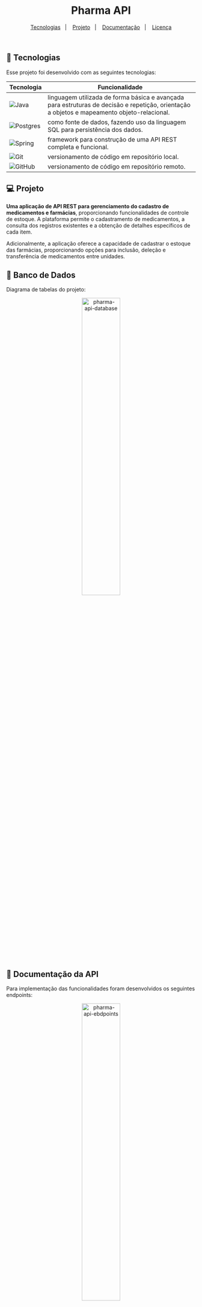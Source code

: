 <h1 align="center">Pharma API</h1>

<p align="center">
  <a href="#-tecnologias">Tecnologias</a>&nbsp;&nbsp;&nbsp;|&nbsp;&nbsp;&nbsp;
  <a href="#-projeto">Projeto</a>&nbsp;&nbsp;&nbsp;|&nbsp;&nbsp;&nbsp;
  <a href="#-documentação-da-api">Documentação</a>&nbsp;&nbsp;&nbsp;|&nbsp;&nbsp;&nbsp;
  <a href="#memo-licença">Licença</a>
</p>

<br>

## 🚀 Tecnologias

Esse projeto foi desenvolvido com as seguintes tecnologias:

| Tecnologia                                                                                                           | Funcionalidade                                                                                                                              |
|----------------------------------------------------------------------------------------------------------------------|---------------------------------------------------------------------------------------------------------------------------------------------|
| ![Java](https://img.shields.io/badge/java-%23ED8B00.svg?style=for-the-badge&logo=openjdk&logoColor=white)            | linguagem utilizada de forma básica e avançada para estruturas de decisão e repetição, orientação a objetos e mapeamento objeto-relacional. |
| ![Postgres](https://img.shields.io/badge/postgres-%23316192.svg?style=for-the-badge&logo=postgresql&logoColor=white) | como fonte de dados, fazendo uso da linguagem SQL para persistência dos dados.                                                              |
| ![Spring](https://img.shields.io/badge/spring-%236DB33F.svg?style=for-the-badge&logo=spring&logoColor=white)         | framework para construção de uma API REST completa e funcional.                                                                             | 
| ![Git](https://img.shields.io/badge/git-%23F05033.svg?style=for-the-badge&logo=git&logoColor=white)                  | versionamento de código em repositório local.                                                                                               |
| ![GitHub](https://img.shields.io/badge/github-%23121011.svg?style=for-the-badge&logo=github&logoColor=white)         | versionamento de código em repositório remoto.                                                                                              | 



## 💻 Projeto

**Uma aplicação de API REST para gerenciamento do cadastro de medicamentos e farmácias**, proporcionando funcionalidades de controle de estoque. A plataforma permite o cadastramento de medicamentos, a consulta dos registros existentes e a obtenção de detalhes específicos de cada item.

Adicionalmente, a aplicação oferece a capacidade de cadastrar o estoque das farmácias, proporcionando opções para inclusão, deleção e transferência de medicamentos entre unidades.

## 💽 Banco de Dados

Diagrama de tabelas do projeto:

<p align="center">
  <img alt="pharma-api-database" src="./pharma-api-db.png" width="45%">
</p>

## 📝 Documentação da API

Para implementação das funcionalidades foram desenvolvidos os seguintes endpoints:

<p align="center">
  <img alt="pharma-api-ebdpoints" src="./pharma-api-controllers.png" width="45%">
</p>

## 🏥 Farmácias

### Inclusão de Farmácia
```http
  POST /farmacias
```

```http
{
  "cnpj": 90561736000121,
  "razaoSocial": "DevMed Ltda",
  "nomeFantasia": "Farmácia DevMed",
  "email": "devmed@farmacia.com",
  "telefone": "(44)4444-4444",
  "celular": "(44)9444-4441",
  "endereco": {
    "cep": 88888999,
    "logradouro": "Rua Porto Real",
    "numero": 67,
    "bairro": "Westeros",
    "cidade": "Berlim",
    "estado": "SC",
    "complemento": "Sala 02",
    "latitude": 15.23456,
    "longitude": 2.8678687
  }
}
  ```



| Parâmetro   | Tipo      | Descrição                           |
| :---------- |:----------| :---------------------------------- |
| `cnpj`      | `long`    | **Obrigatório** |
| `razaoSocial` | `string`  | **Obrigatório** |
| `nomeFantasia` | `string`  | **Obrigatório** |
| `email` | `string`  | **Obrigatório** |
| `telefone` | `string`  |Opcional|
| `celular` | `string`  | **Obrigatório**|
| `endereco` | `objeto`  | **Obrigatório**|
| `cep` | `long`    | **Obrigatório**|
| `logradouro` | `string`  | **Obrigatório**|
| `numero` | `integer` | **Obrigatório**|
| `cidade` | `string`  | **Obrigatório**|
| `estado` | `string`  | **Obrigatório**|
| `complemento` | `string`  | Opcional|
| `latitude` | `double`  | **Obrigatório**|
| `longitude` | `double`  | **Obrigatório**|

### Listagem de Farmácias
```http
  GET /farmacias
```
Retorna lista de farmácias através de JSON.

### Consulta de Farmácia
```http
  GET /farmacias/{cnpj}
```

Retorna consulta do CNPJ informado através de JSON.

## 💊 Medicamentos

### Inclusão de Medicamento

```http
  POST /medicamentos
```
```http
{
  "nroRegistro": 9876,
  "nome": "Medicine",
  "laboratorio": "Matrix",
  "dosagem": "2x ao dia",
  "descricao": "Descricao",
  "preco": 11.0,
  "tipo": "COMUM"
}
```
| Parâmetro   | Tipo      | Descrição                                           |
| :---------- |:----------|:----------------------------------------------------|
| `nroRegistro`      | `integer` | **Obrigatório**                                     |
| `nome` | `string`  | **Obrigatório**                                     |
| `laboratorio` | `string`  | **Obrigatório**                                     |
| `dosagem` | `string`  | **Obrigatório**                                     |
| `descricao` | `string`  | **Obrigatório**                                            |
| `preco` | `float`   | **Obrigatório**                                     |
| `tipo` | `string`  | **Obrigatório** ENUM valor 'COMUM' ou 'CONTROLADO'; | 

### Listagem de Medicamentos

```http
  GET /medicamentos
```
Retorna lista de medicamentos através de JSON.


## 📦 Estoque

### Inclusão de Estoque
```http
  POST /estoque
```

```http
{
  "cnpj": 90561736000121,
  "nroRegistro": 2233,
  "quantidade": 3
}
```
| Parâmetro     | Tipo      | Descrição                                           |
|:--------------|:----------|:----------------------------------------------------|
| `cnpj`        | `long`    | **Obrigatório**                                     |
| `nroRegistro`        | `integer` | **Obrigatório**                                     |
| `quantidade` | `integer` | **Obrigatório**                                     |

### Listagem de Estoque
```http
  GET /estoque/{cnpj}
```
Retorna lista de consulta de estoque através de JSON.

### Exclusão de Estoque
```http
  DELETE /estoque
```

```http
{
  "cnpj": 90561736000121,
  "nroRegistro": 2233,
  "quantidade": 3
}
```

### Transferência de Estoque

```http
  PUT /estoque
```

```http
{
  "registro": 1010,
  "cnpjOrigem": 90561736000121,
  "quantidadeOrigem": 10,
  "cnpjDestino": 43178995000198,
  "quantidadeDestino": 7
}
```
## 💾 Carga Inicial de Dados

```http
  POST /inicializacao
```
Realiza carga inicial de dados populando tabelas com dados fictícios para usabilidade e teste das funcinalidades.

## 🏃 Iniciando o Projeto
Primeiro clone este repositório remoto em sua máquina local:

[https://github.com/denisonkolling/pharma-api.git](https://github.com/denisonkolling/pharma-api.git)

Lembre-se de adicionar as dependências do projeto maven, o projeto inclui Open API Swagger UI.


Realize a configuração do seu banco de dados local em ```pharma-api/src/main/resources/application.properties```:

```bash
spring.datasource.url=${DB_URL}
spring.datasource.username=${DB_USERNAME}
spring.datasource.password=${DB_PASSWORD}
```
Inicie a aplicação em sua IDE de preferência.

Acesse [http://localhost:8080/swagger-ui/index.html](http://localhost:8080/swagger-ui/index.html) através de seu navegador para acessar a aplicação.

## 💹 Possíveis Melhorias

Como a aplicação está atualmente em estágio de protótipo funcional, podem ser aplicadas diversas melhorias ou criadas novas funcionalidades:
- Implementação de camadas de segurança para autenticação e autorização de usuários.
- Melhorias no tratamento de exceções.

## 📝 Licença

Este projeto está sob a licença MIT.

---
